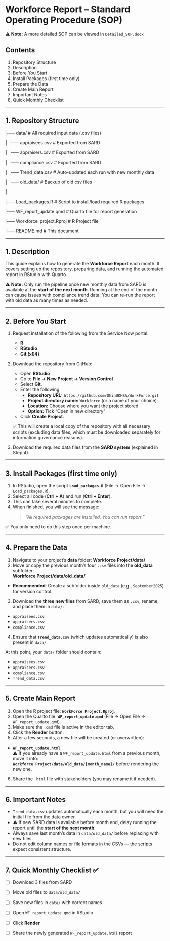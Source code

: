 # Workforce Report – Standard Operating Procedure (SOP)

⚠️ **Note:**  A more detailed SOP can be viewed in `Detailed_SOP.docx`


## Contents
1. Repository Structure
1. Description  
2. Before You Start  
3. Install Packages (first time only)  
4. Prepare the Data  
5. Create Main Report  
6. Important Notes  
7. Quick Monthly Checklist  

---

## 1. Repository Structure

├── data/ # All required input data (.csv files)

│ ├── appraisees.csv # Exported from SARD

│ ├── appraisers.csv # Exported from SARD

│ ├── compliance.csv # Exported from SARD

│ ├── Trend_data.csv # Auto-updated each run with new monthly data

│ └── old_data/ # Backup of old csv files

│

├── Load_packages.R # Script to install/load required R packages

├── WF_report_update.qmd # Quarto file for report generation

├── Workforce_project.Rproj # R Project file

└── README.md # This document


---

## 1. Description  
This guide explains how to generate the **Workforce Report** each month. It covers setting up the repository, preparing data, and running the automated report in RStudio with Quarto.  

⚠️ **Note:** Only run the pipeline once new monthly data from SARD is available at the **start of the next month**. Running at the end of the month can cause issues with compliance trend data. You can re-run the report with old data as many times as needed.  

---

## 2. Before You Start  
1. Request installation of the following from the Service Now portal:  
   - **R**  
   - **RStudio**  
   - **Git (x64)**  

2. Download the repository from GitHub:  
   - Open **RStudio**  
   - Go to **File → New Project → Version Control**  
   - Select **Git**.  
   - Enter the following:  
     - **Repository URL:** `https://github.com/OhinUKHSA/WorkForce.git`  
     - **Project directory name:** `Workforce` (or a name of your choice)  
     - **Location:** Choose where you want the project stored  
     - **Option:** Tick “Open in new directory”  
   - Click **Create Project**.  

   ✅ This will create a local copy of the repository with all necessary scripts (excluding data files, which must be downloaded separately for information governance reasons).  

3. Download the required data files from the **SARD system** (explained in Step 4).  

---

## 3. Install Packages (first time only)
1. In RStudio, open the script **`Load_packages.R`** (File → Open File → `Load_packages.R`).  
2. Select all code (**Ctrl + A**) and run (**Ctrl + Enter**).  
3. This can take several minutes to complete.  
4. When finished, you will see the message:  
   > *“All required packages are installed. You can run report.”*  

✅ You only need to do this step once per machine.  

---

## 4. Prepare the Data  
1. Navigate to your project’s **data** folder:
  **Workforce Project/data/**
2. Move or copy the previous month’s four `.csv` files into the **old_data** subfolder:  
  **Workforce Project/data/old_data/**
  - **Recommended**: Create a subfolder inside `old_data` (e.g., `September2025`) for version control.  

3. Download the **three new files** from SARD, save them as `.csv`, rename, and place them in `data/`:  
- `appraisees.csv`  
- `appraisers.csv`  
- `compliance.csv`  

4. Ensure that **`Trend_data.csv`** (which updates automatically) is also present in `data/`.  

At this point, your `data/` folder should contain:  
- `appraisees.csv`  
- `appraisers.csv`  
- `compliance.csv`  
- `Trend_data.csv`  

---

## 5. Create Main Report  
1. Open the R project file: **`WorkForce Project.Rproj`**.  
2. Open the Quarto file: **`WF_report_update.qmd`** (File → Open File → `WF_report_update.qmd`).  
3. Make sure the `.qmd` file is active in the editor tab. 
4. Click the **Render** button.  
5. After a few seconds, a new file will be created (or overwritten):  
- **`WF_report_update.html`**  
⚠️ If you already have a `WF_report_update.html` from a previous month, move it into:  
  **`Workforce Project/data/old_data/[month_name]/`**
  before rendering the new one.
6. Share the `.html` file with stakeholders (you may rename it if needed).  

---

## 6. Important Notes  
- `Trend_data.csv` updates automatically each month, but you will need the initial file from the data owner.  
- ⚠️ If new SARD data is available before month end, delay running the report until the **start of the next month**.  
- Always save last month’s data in `data/old_data/` before replacing with new files.  
- Do not edit column names or file formats in the CSVs — the scripts expect consistent structure.  

---

## 7. Quick Monthly Checklist ✅  
- [ ] Download 3 files from SARD  
- [ ] Move old files to `data/old_data/`  
- [ ] Save new files in `data/` with correct names  
- [ ] Open `WF_report_update.qmd` in RStudio  
- [ ] Click **Render**  
- [ ] Share the newly generated `WF_report_update.html` report  



